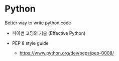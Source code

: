 # Python
Better way to write python code

* 파이썬 코딩의 기술 (Effective Python)

* PEP 8 style guide
  * https://www.python.org/dev/peps/pep-0008/
